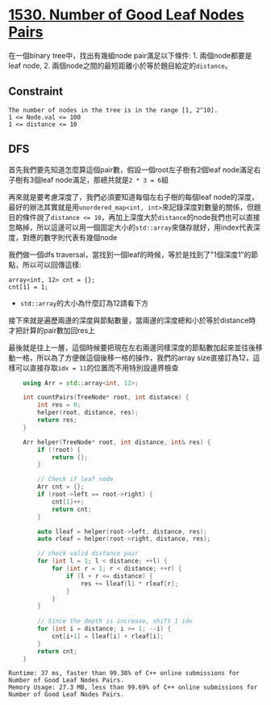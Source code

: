 # [1530. Number of Good Leaf Nodes Pairs](https://leetcode.com/problems/number-of-good-leaf-nodes-pairs/)

在一個binary tree中，找出有幾組node pair滿足以下條件: 1. 兩個node都要是leaf node, 2. 兩個node之間的最短距離小於等於題目給定的`distance`。

## Constraint
```
The number of nodes in the tree is in the range [1, 2^10].
1 <= Node.val <= 100
1 <= distance <= 10
```

## DFS
首先我們要先知道怎麼算這個pair數，假設一個root左子樹有2個leaf node滿足右子樹有3個leaf node滿足，那總共就是`2 * 3 = 6`組

再來就是要考慮深度了，我們必須要知道每個左右子樹的每個leaf node的深度，最好的辦法其實就是用`unordered_map<int, int>`來記錄深度對數量的關係，但題目的條件說了`distance <= 10`，再加上深度大於`distance`的node我們也可以直接忽略掉，所以這邊可以用一個固定大小的`std::array`來儲存就好，用index代表深度，對應的數字則代表有幾個node

我們做一個dfs traversal，當找到一個leaf的時候，等於是找到了"1個深度1"的節點，所以可以回傳這樣:
```
array<int, 12> cnt = {};
cnt[1] = 1;
```
- `std::array`的大小為什麼訂為12請看下方

接下來就是遍歷兩邊的深度與節點數量，當兩邊的深度總和小於等於distance時才把計算的pair數加回res上

最後就是往上一層，這個時候要把現在左右兩邊同樣深度的節點數加起來並往後移動一格，所以為了方便做這個後移一格的操作，我們的array size直接訂為12，這樣可以直接存取`idx = 11`的位置而不用特別設邊界檢查


```cpp
    using Arr = std::array<int, 12>;

    int countPairs(TreeNode* root, int distance) {
        int res = 0;
        helper(root, distance, res);
        return res;
    }

    Arr helper(TreeNode* root, int distance, int& res) {
        if (!root) {
            return {};
        }

        // Check if leaf node
        Arr cnt = {};
        if (root->left == root->right) {
            cnt[1]++;
            return cnt;
        }

        auto lleaf = helper(root->left, distance, res);
        auto rleaf = helper(root->right, distance, res);

        // check valid distance pair
        for (int l = 1; l < distance; ++l) {
            for (int r = 1; r < distance; ++r) {
                if (l + r <= distance) {
                    res += lleaf[l] * rleaf[r];
                }
            }
        }
        
        // Since the depth is increase, shift 1 idx
        for (int i = distance; i >= 1; --i) {
            cnt[i+1] = lleaf[i] + rleaf[i];
        }
        return cnt;
    }
```

```
Runtime: 37 ms, faster than 99.38% of C++ online submissions for Number of Good Leaf Nodes Pairs.
Memory Usage: 27.3 MB, less than 99.69% of C++ online submissions for Number of Good Leaf Nodes Pairs.
```
